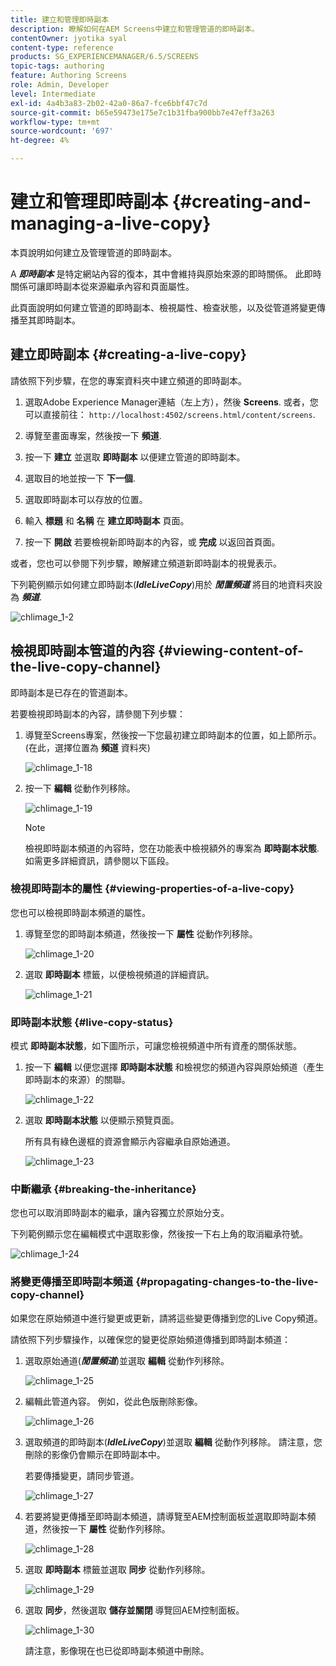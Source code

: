 ```yaml
---
title: 建立和管理即時副本
description: 瞭解如何在AEM Screens中建立和管理管道的即時副本。
contentOwner: jyotika syal
content-type: reference
products: SG_EXPERIENCEMANAGER/6.5/SCREENS
topic-tags: authoring
feature: Authoring Screens
role: Admin, Developer
level: Intermediate
exl-id: 4a4b3a83-2b02-42a0-86a7-fce6bbf47c7d
source-git-commit: b65e59473e175e7c1b31fba900bb7e47eff3a263
workflow-type: tm+mt
source-wordcount: '697'
ht-degree: 4%

---
```


# 建立和管理即時副本 {#creating-and-managing-a-live-copy}

本頁說明如何建立及管理管道的即時副本。

A ***即時副本*** 是特定網站內容的復本，其中會維持與原始來源的即時關係。 此即時關係可讓即時副本從來源繼承內容和頁面屬性。

此頁面說明如何建立管道的即時副本、檢視屬性、檢查狀態，以及從管道將變更傳播至其即時副本。


## 建立即時副本 {#creating-a-live-copy}

請依照下列步驟，在您的專案資料夾中建立頻道的即時副本。

1. 選取Adobe Experience Manager連結（左上方），然後 **Screens**. 或者，您可以直接前往： `http://localhost:4502/screens.html/content/screens`.

1. 導覽至畫面專案，然後按一下 **頻道**.
1. 按一下 **建立** 並選取 **即時副本** 以便建立管道的即時副本。
1. 選取目的地並按一下 **下一個**.
1. 選取即時副本可以存放的位置。
1. 輸入 **標題** 和 **名稱** 在 **建立即時副本** 頁面。

1. 按一下 **開啟** 若要檢視新即時副本的內容，或 **完成** 以返回首頁面。

或者，您也可以參閱下列步驟，瞭解建立頻道新即時副本的視覺表示。

下列範例顯示如何建立即時副本(***IdleLiveCopy***)用於 ***閒置頻道*** 將目的地資料夾設為 ***頻道***.

![chlimage_1-2](assets/chlimage_1-2.gif)

## 檢視即時副本管道的內容 {#viewing-content-of-the-live-copy-channel}

即時副本是已存在的管道副本。

若要檢視即時副本的內容，請參閱下列步驟：

1. 導覽至Screens專案，然後按一下您最初建立即時副本的位置，如上節所示。 (在此，選擇位置為 **頻道** 資料夾)

   ![chlimage_1-18](assets/chlimage_1-18.png)

1. 按一下 **編輯** 從動作列移除。

   ![chlimage_1-19](assets/chlimage_1-19.png)

   >[!NOTE]
   >
   >檢視即時副本頻道的內容時，您在功能表中檢視額外的專案為 **即時副本狀態**. 如需更多詳細資訊，請參閱以下區段。

### 檢視即時副本的屬性 {#viewing-properties-of-a-live-copy}

您也可以檢視即時副本頻道的屬性。

1. 導覽至您的即時副本頻道，然後按一下 **屬性** 從動作列移除。

   ![chlimage_1-20](assets/chlimage_1-20.png)

1. 選取 **即時副本** 標籤，以便檢視頻道的詳細資訊。

   ![chlimage_1-21](assets/chlimage_1-21.png)

### 即時副本狀態 {#live-copy-status}

模式 **即時副本狀態**，如下圖所示，可讓您檢視頻道中所有資產的關係狀態。

1. 按一下 **編輯** 以便您選擇 **即時副本狀態** 和檢視您的頻道內容與原始頻道（產生即時副本的來源）的關聯。

   ![chlimage_1-22](assets/chlimage_1-22.png)

1. 選取 **即時副本狀態** 以便顯示預覽頁面。

   所有具有綠色邊框的資源會顯示內容繼承自原始通道。

   ![chlimage_1-23](assets/chlimage_1-23.png)

### 中斷繼承 {#breaking-the-inheritance}

您也可以取消即時副本的繼承，讓內容獨立於原始分支。

下列範例顯示您在編輯模式中選取影像，然後按一下右上角的取消繼承符號。

![chlimage_1-24](assets/chlimage_1-24.png)

### 將變更傳播至即時副本頻道 {#propagating-changes-to-the-live-copy-channel}

如果您在原始頻道中進行變更或更新，請將這些變更傳播到您的Live Copy頻道。

請依照下列步驟操作，以確保您的變更從原始頻道傳播到即時副本頻道：

1. 選取原始通道(***閒置頻道***)並選取 **編輯** 從動作列移除。

   ![chlimage_1-25](assets/chlimage_1-25.png)

1. 編輯此管道內容。 例如，從此色版刪除影像。

   ![chlimage_1-26](assets/chlimage_1-26.png)

1. 選取頻道的即時副本(***IdleLiveCopy***)並選取 **編輯** 從動作列移除。 請注意，您刪除的影像仍會顯示在即時副本中。

   若要傳播變更，請同步管道。

   ![chlimage_1-27](assets/chlimage_1-27.png)

1. 若要將變更傳播至即時副本頻道，請導覽至AEM控制面板並選取即時副本頻道，然後按一下 **屬性** 從動作列移除。

   ![chlimage_1-28](assets/chlimage_1-28.png)

1. 選取 **即時副本** 標籤並選取 **同步** 從動作列移除。

   ![chlimage_1-29](assets/chlimage_1-29.png)

1. 選取 **同步**，然後選取 **儲存並關閉** 導覽回AEM控制面板。

   ![chlimage_1-30](assets/chlimage_1-30.png)

   請注意，影像現在也已從即時副本頻道中刪除。
